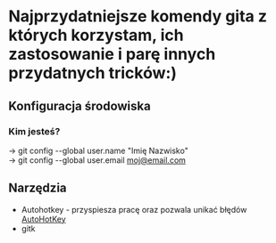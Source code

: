 # Najprzydatniejsze komendy gita z których korzystam, ich zastosowanie i parę innych przydatnych tricków:)

 ## Konfiguracja środowiska
 ### Kim jesteś?
 -> git config --global user.name "Imię Nazwisko" <br/>
 -> git config --global user.email moj@email.com

## Narzędzia
 - Autohotkey - przyspiesza pracę oraz pozwala unikać błędów [AutoHotKey](https://www.autohotkey.com/)
 - gitk
